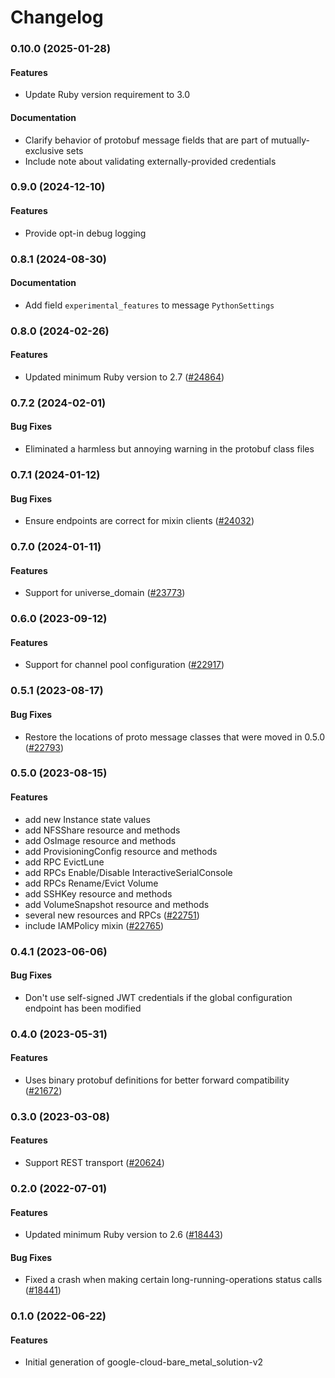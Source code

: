 # Changelog

### 0.10.0 (2025-01-28)

#### Features

* Update Ruby version requirement to 3.0 
#### Documentation

* Clarify behavior of protobuf message fields that are part of mutually-exclusive sets 
* Include note about validating externally-provided credentials 

### 0.9.0 (2024-12-10)

#### Features

* Provide opt-in debug logging 

### 0.8.1 (2024-08-30)

#### Documentation

* Add field `experimental_features` to message `PythonSettings` 

### 0.8.0 (2024-02-26)

#### Features

* Updated minimum Ruby version to 2.7 ([#24864](https://github.com/googleapis/google-cloud-ruby/issues/24864)) 

### 0.7.2 (2024-02-01)

#### Bug Fixes

* Eliminated a harmless but annoying warning in the protobuf class files 

### 0.7.1 (2024-01-12)

#### Bug Fixes

* Ensure endpoints are correct for mixin clients ([#24032](https://github.com/googleapis/google-cloud-ruby/issues/24032)) 

### 0.7.0 (2024-01-11)

#### Features

* Support for universe_domain ([#23773](https://github.com/googleapis/google-cloud-ruby/issues/23773)) 

### 0.6.0 (2023-09-12)

#### Features

* Support for channel pool configuration ([#22917](https://github.com/googleapis/google-cloud-ruby/issues/22917)) 

### 0.5.1 (2023-08-17)

#### Bug Fixes

* Restore the locations of proto message classes that were moved in 0.5.0 ([#22793](https://github.com/googleapis/google-cloud-ruby/issues/22793)) 

### 0.5.0 (2023-08-15)

#### Features

* add new Instance state values 
* add NFSShare resource and methods 
* add OsImage resource and methods 
* add ProvisioningConfig resource and methods 
* add RPC EvictLune 
* add RPCs Enable/Disable InteractiveSerialConsole 
* add RPCs Rename/Evict Volume 
* add SSHKey resource and methods 
* add VolumeSnapshot resource and methods 
* several new resources and RPCs ([#22751](https://github.com/googleapis/google-cloud-ruby/issues/22751)) 
* include IAMPolicy mixin ([#22765](https://github.com/googleapis/google-cloud-ruby/issues/22765)) 

### 0.4.1 (2023-06-06)

#### Bug Fixes

* Don't use self-signed JWT credentials if the global configuration endpoint has been modified 

### 0.4.0 (2023-05-31)

#### Features

* Uses binary protobuf definitions for better forward compatibility ([#21672](https://github.com/googleapis/google-cloud-ruby/issues/21672)) 

### 0.3.0 (2023-03-08)

#### Features

* Support REST transport ([#20624](https://github.com/googleapis/google-cloud-ruby/issues/20624)) 

### 0.2.0 (2022-07-01)

#### Features

* Updated minimum Ruby version to 2.6 ([#18443](https://github.com/googleapis/google-cloud-ruby/issues/18443)) 
#### Bug Fixes

* Fixed a crash when making certain long-running-operations status calls ([#18441](https://github.com/googleapis/google-cloud-ruby/issues/18441)) 

### 0.1.0 (2022-06-22)

#### Features

* Initial generation of google-cloud-bare_metal_solution-v2

